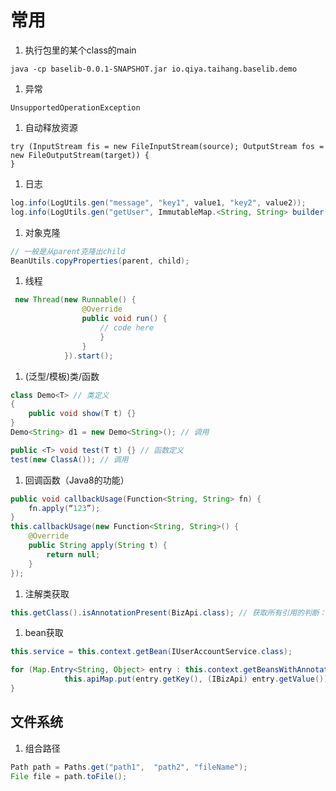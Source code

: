 # 常用

1. 执行包里的某个class的main
```
java -cp baselib-0.0.1-SNAPSHOT.jar io.qiya.taihang.baselib.demo
```

1. 异常
```
UnsupportedOperationException
```

1. 自动释放资源
```
try (InputStream fis = new FileInputStream(source); OutputStream fos = new FileOutputStream(target)) {
}
```

1. 日志
```java
log.info(LogUtils.gen("message", "key1", value1, "key2", value2));
log.info(LogUtils.gen("getUser", ImmutableMap.<String, String> builder().put("token", token).put("userId", userId).build()));
```

1. 对象克隆
```java
// 一般是从parent克隆出child
BeanUtils.copyProperties(parent, child);
```

1. 线程
```java
 new Thread(new Runnable() {
                @Override
                public void run() {
                    // code here
                    }
                }
            }).start();
```

1. (泛型/模板)类/函数
```java
class Demo<T> // 类定义
{
    public void show(T t) {}
}
Demo<String> d1 = new Demo<String>(); // 调用

public <T> void test(T t) {} // 函数定义
test(new ClassA()); // 调用
```

1. 回调函数（Java8的功能）
```java
public void callbackUsage(Function<String, String> fn) {
    fn.apply(“123”);
}
this.callbackUsage(new Function<String, String>() {
    @Override
    public String apply(String t) {
        return null;
    }
});
```

1. 注解类获取
```java
this.getClass().isAnnotationPresent(BizApi.class); // 获取所有引用的判断：BizApi是annotation
```

1. bean获取

```java
this.service = this.context.getBean(IUserAccountService.class);

for (Map.Entry<String, Object> entry : this.context.getBeansWithAnnotation(BizApi.class).entrySet()) {
            this.apiMap.put(entry.getKey(), (IBizApi) entry.getValue());
}
```

## 文件系统
1. 组合路径
```java
Path path = Paths.get("path1",  "path2", "fileName");
File file = path.toFile();
```
